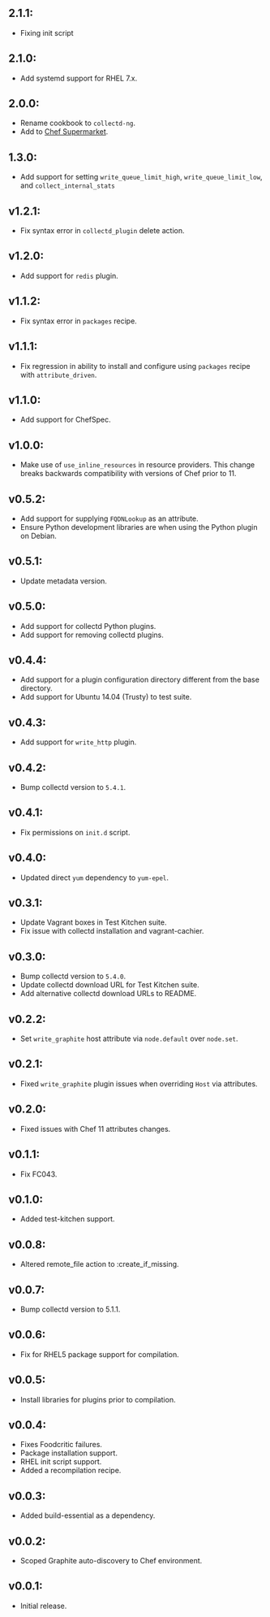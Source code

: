 ## 2.1.1:

- Fixing init script

## 2.1.0:

- Add systemd support for RHEL 7.x.

## 2.0.0:

- Rename cookbook to `collectd-ng`.
- Add to [Chef Supermarket](https://supermarket.chef.io/cookbooks/collectd-ng).

## 1.3.0:

- Add support for setting `write_queue_limit_high`, `write_queue_limit_low`, and
  `collect_internal_stats`

## v1.2.1:

- Fix syntax error in `collectd_plugin` delete action.

## v1.2.0:

- Add support for `redis` plugin.

## v1.1.2:

- Fix syntax error in `packages` recipe.

## v1.1.1:

- Fix regression in ability to install and configure using `packages` recipe
  with `attribute_driven`.

## v1.1.0:

- Add support for ChefSpec.

## v1.0.0:

- Make use of `use_inline_resources` in resource providers. This change breaks
  backwards compatibility with versions of Chef prior to 11.

## v0.5.2:

* Add support for supplying `FQDNLookup` as an attribute.
* Ensure Python development libraries are when using the Python plugin on
  Debian.

## v0.5.1:

* Update metadata version.

## v0.5.0:

* Add support for collectd Python plugins.
* Add support for removing collectd plugins.

## v0.4.4:

* Add support for a plugin configuration directory different from the base directory.
* Add support for Ubuntu 14.04 (Trusty) to test suite.

## v0.4.3:

* Add support for `write_http` plugin.

## v0.4.2:

* Bump collectd version to `5.4.1`.

## v0.4.1:

* Fix permissions on `init.d` script.

## v0.4.0:

* Updated direct `yum` dependency to `yum-epel`.

## v0.3.1:

* Update Vagrant boxes in Test Kitchen suite.
* Fix issue with collectd installation and vagrant-cachier.

## v0.3.0:

* Bump collectd version to `5.4.0`.
* Update collectd download URL for Test Kitchen suite.
* Add alternative collectd download URLs to README.

## v0.2.2:

* Set `write_graphite` host attribute via `node.default` over `node.set`.

## v0.2.1:

* Fixed `write_graphite` plugin issues when overriding `Host` via attributes.

## v0.2.0:

* Fixed issues with Chef 11 attributes changes.

## v0.1.1:

* Fix FC043.

## v0.1.0:

* Added test-kitchen support.

## v0.0.8:

* Altered remote_file action to :create_if_missing.

## v0.0.7:

* Bump collectd version to 5.1.1.

## v0.0.6:

* Fix for RHEL5 package support for compilation.

## v0.0.5:

* Install libraries for plugins prior to compilation.

## v0.0.4:

* Fixes Foodcritic failures.
* Package installation support.
* RHEL init script support.
* Added a recompilation recipe.

## v0.0.3:

* Added build-essential as a dependency.

## v0.0.2:

* Scoped Graphite auto-discovery to Chef environment.

## v0.0.1:

* Initial release.
